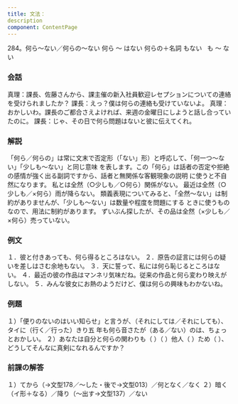 ```yaml
---
title: 文法：
description
component: ContentPage
---
```



284。何ら～ない／何らの～ない
何ら ～ はない
何らの＋名詞 もない
  も ～ ない
### 会話
真理：課長、佐藤さんから、課主催の新入社員歓迎レセプションについての連絡を受けられましたか？ 課長：えっ？僕は何らの連絡も受けていないよ。 真理：おかしいわ。課長のご都合さえよければ、来週の金曜日にしようと話し合っていたのに。 課長：じゃ、その日で何ら問題はないと彼に伝えてくれ。
### 解説
「何ら／何らの」は常に文末で否定形（「ない」形）と呼応して、「何一つ～ない」「少しも～ない」と同じ意味 を表します。この「何ら」は話者の否定や拒絶の感情が強く出る副詞ですから、話者と無関係な客観現象の説明 に使うと不自然になります。
私とは全然（○少しも／○何ら）関係がない。 最近は全然（○少しも／×何ら）雨が降らない。
類義表現についてみると、「全然～ない」は制約がありませんが、「少しも～ない」は数量や程度を問題にする ときに使うものなので、用法に制約があります。
ずいぶん探したが、その品は全然（×少しも／×何ら）売っていない。
### 例文
１．彼と付きあっても、何ら得るところはない。
２．原告の証言には何らの疑いを差しはさむ余地もない。
３．天に誓って、私には何ら恥じるところはない。
４．最近の彼の作品はマンネリ気味だね。従来の作品と何ら変わり映えがしない。
５．みんな彼女にお熱のようだけど、僕は何らの興味もわかないね。
### 例題
１）「便りのないのはいい知らせ」と言うが、（それにしては／それにしても）、タイに（行く／行った）きり五 年も何ら音さたが（ある／ない）のは、ちょっとおかしい。
２）あなたは自分と何らの関わりも（ ）（ ）他人（ ）ため（ ）、どうしてそんなに真剣になれるんですか？
### 前課の解答
１）てから（→文型178／～した・後で→文型013）／何となく／なく
２）暗く（イ形＋なる）／降り（～出す→文型137）／ない
